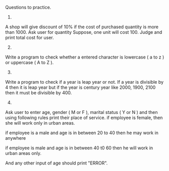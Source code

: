 Questions to practice.

1.
A shop will give discount of 10% if the cost of purchased quantity is more than 1000.
Ask user for quantity
Suppose, one unit will cost 100.
Judge and print total cost for user.

2.
Write a program to check whether a entered character is lowercase ( a to z ) or uppercase ( A to Z ).


3.
 Write a program to check if a year is leap year or not.
If a year is divisible by 4 then it is leap year but if the year is century year like 2000, 1900, 2100 then it must be divisible by 400.

4.
Ask user to enter age, gender ( M or F ), marital status ( Y or N ) and then using following rules print their place of service.
if employee is female, then she will work only in urban areas.

if employee is a male and age is in between 20 to 40 then he may work in anywhere

if employee is male and age is in between 40 t0 60 then he will work in urban areas only.

And any other input of age should print "ERROR".